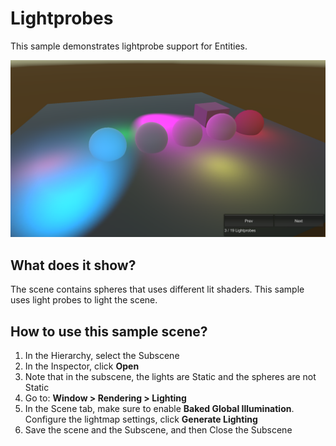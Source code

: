 # Lightprobes

This sample demonstrates lightprobe support for Entities.

<img src="../../../../READMEimages/Lightprobes.PNG" width="600">

## What does it show?

The scene contains spheres that uses different lit shaders. This sample uses light probes to light the scene.

## How to use this sample scene?

1. In the Hierarchy, select the Subscene
2. In the Inspector, click **Open**
3. Note that in the subscene, the lights are Static and the spheres are not Static
4. Go to: **Window > Rendering > Lighting**
5. In the Scene tab, make sure to enable **Baked Global Illumination**. Configure the lightmap settings, click **Generate Lighting**
6. Save the scene and the Subscene, and then Close the Subscene
